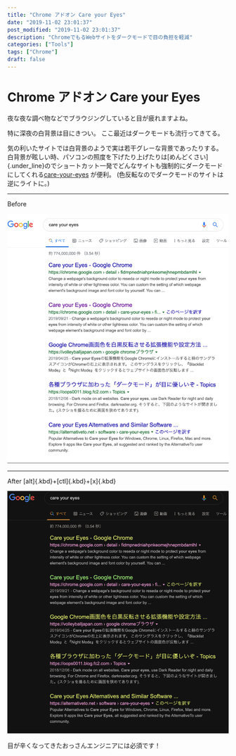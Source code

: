 ```yaml
---
title: "Chrome アドオン Care your Eyes"
date: "2019-11-02 23:01:37"
post_modified: "2019-11-02 23:01:37"
description: "ChromeでもるWebサイトをダークモードで目の負担を軽減"
categories: ["Tools"]
tags: ["Chrome"]
draft: false
---
```


# Chrome アドオン Care your Eyes

夜な夜な調べ物などでブラウジングしていると目が疲れますよね。

特に深夜の白背景は目にきつい。 ここ最近はダークモードも流行ってきてる。

気の利いたサイトでは白背景のようで実は若干グレーな背景であったりする。 白背景が眩しい時、パソコンの照度を下げたり上げたりは[めんどくさい]
{.under_line}のでショートカット一発でどんなサイトも強制的にダークモードにしてくれる[care-your-eyes](https://chrome.google.com/webstore/detail/care-your-eyes/fidmpnedniahpnkeomejhnepmbdamlhlhttp:// "Care your Eyes")
が便利。
(色反転なのでダークモードのサイトは逆にライトに。)

---

Before

![](images/スクリーンショット-2019-10-01-15.47.43.png)

---

After
[alt]{.kbd}+[ctl]{.kbd}+[x]{.kbd}

![](images/スクリーンショット-2019-10-01-15.48.02.png)

目が辛くなってきたおっさんエンジニアには必須です！
